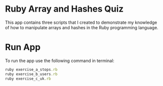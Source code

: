 # Ruby Array and Hashes Quiz
This app contains three scripts that I created to demonstrate my knowledge of how to manipulate 
arrays and hashes in the Ruby programming language.

# Run App
To run the app use the following command in terminal:
```Ruby
ruby exercise_a_stops.rb
ruby exercise_b_users.rb
ruby exercise_c_uk.rb
```
